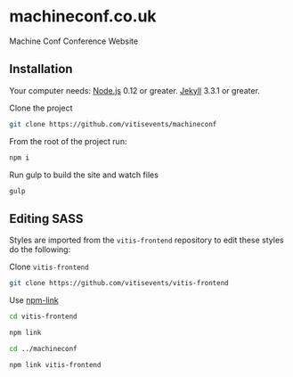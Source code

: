 machineconf.co.uk
==================

Machine Conf Conference Website

## Installation

Your computer needs:
[Node.js](https://nodejs.org/en/) 0.12 or greater.
[Jekyll](https://jekyllrb.com/docs/installation/) 3.3.1 or greater.

Clone the project
```bash
git clone https://github.com/vitisevents/machineconf
```
From the root of the project run:
```bash
npm i
```
Run gulp to build the site and watch files
```bash
gulp
```

## Editing SASS
Styles are imported from the `vitis-frontend` repository to edit these styles do the following:

Clone `vitis-frontend`
```bash
git clone https://github.com/vitisevents/vitis-frontend
```
Use [npm-link](https://docs.npmjs.com/cli/link)
```bash
cd vitis-frontend
```
```bash
npm link
```
```bash
cd ../machineconf
```
```bash
npm link vitis-frontend
```